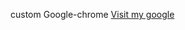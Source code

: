 custom Google-chrome
<a href="https://chrome-kzfu4ldah-sammed-sankonatti.vercel.app/"> Visit my google </a>

